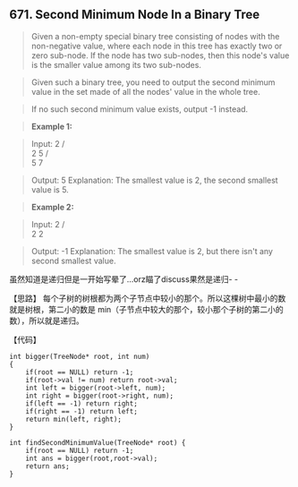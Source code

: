 ## 671. Second Minimum Node In a Binary Tree

>  Given a non-empty special binary tree consisting of nodes with the non-negative value, where each node in this tree has exactly two or zero sub-node. If the node has two sub-nodes, then this node's value is the smaller value among its two sub-nodes.

>Given such a binary tree, you need to output the second minimum value in the set made of all the nodes' value in the whole tree.

>If no such second minimum value exists, output -1 instead.

>**Example 1:**

>Input: 
>   2
>  / \
> 2   5
>    / \
>   5   7

>Output: 5
>Explanation: The smallest value is 2, the second smallest value is 5.

>**Example 2:**

>Input: 
>   2
>  / \
> 2   2

>Output: -1
>Explanation: The smallest value is 2, but there isn't any second smallest value.

虽然知道是递归但是一开始写晕了...orz瞄了discuss果然是递归- -

【思路】
每个子树的树根都为两个子节点中较小的那个。所以这棵树中最小的数就是树根，第二小的数是 min（子节点中较大的那个，较小那个子树的第二小的数），所以就是递归。

【代码】
```
int bigger(TreeNode* root, int num)
{
	if(root == NULL) return -1;
	if(root->val != num) return root->val;
	int left = bigger(root->left, num);
	int right = bigger(root->right, num);
	if(left == -1) return right;
	if(right == -1) return left;
	return min(left, right);
}

int findSecondMinimumValue(TreeNode* root) {
	if(root == NULL) return -1;
	int ans = bigger(root,root->val);
	return ans;
}
```